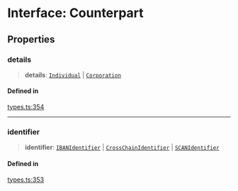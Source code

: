 # Interface: Counterpart

## Properties

### details

> **details**: [`Individual`](/docs/packages/SDK/interfaces/Individual.md) \| [`Corporation`](/docs/packages/SDK/interfaces/Corporation.md)

#### Defined in

[types.ts:354](https://github.com/monerium/js-monorepo/blob/main/packages/sdk/src/types.ts#L354)

***

### identifier

> **identifier**: [`IBANIdentifier`](/docs/packages/SDK/interfaces/IBANIdentifier.md) \| [`CrossChainIdentifier`](/docs/packages/SDK/interfaces/CrossChainIdentifier.md) \| [`SCANIdentifier`](/docs/packages/SDK/interfaces/SCANIdentifier.md)

#### Defined in

[types.ts:353](https://github.com/monerium/js-monorepo/blob/main/packages/sdk/src/types.ts#L353)
